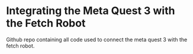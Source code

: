 # Integrating the Meta Quest 3 with the Fetch Robot

Github repo containing all code used to connect the meta quest 3 with the fetch robot.



